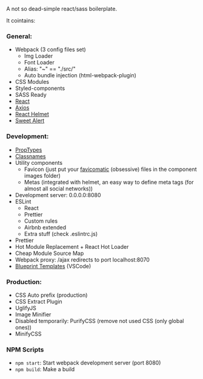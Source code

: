 A not so dead-simple react/sass boilerplate.

It cointains:

### **General:**
* Webpack (3 config files set)
   * Img Loader
   * Font Loader
   * Alias: "~" == "./src/"
   * Auto bundle injection (html-webpack-plugin)
* CSS Modules
* Styled-components
* SASS Ready
* [React](https://reactjs.org/)
* [Axios](https://github.com/axios/axios)
* [React Helmet](https://github.com/nfl/react-helmet)
* [Sweet Alert](https://sweetalert.js.org/)

### **Development:**
* [PropTypes](https://github.com/facebook/prop-types)
* [Classnames](https://github.com/JedWatson/classnames)
* Utility components
   * Favicon (just put your [favicomatic](http://www.favicomatic.com/) (obsessive) files in the component images folder)
   * Metas (integrated with helmet, an easy way to define meta tags (for almost all social networks))
* Development server: 0.0.0.0:8080
* ESLint
   * React
   * Prettier
   * Custom rules
   * Airbnb extended
   * Extra stuff (check .eslintrc.js)
* Prettier
* Hot Module Replacement + React Hot Loader
* Cheap Module Source Map
* Webpack proxy: /ajax redirects to port localhost:8070
* [Blueprint Templates](https://marketplace.visualstudio.com/items?itemName=teamchilla.blueprint) (VSCode)

### **Production:**
* CSS Auto prefix (production)
* CSS Extract Plugin
* UglifyJS
* Image Minifier
* Disabled temporarily: PurifyCSS (remove not used CSS (only global ones))
* MinifyCSS

### **NPM Scripts**
* `npm start`: Start webpack development server (port 8080)
* `npm build`: Make a build
